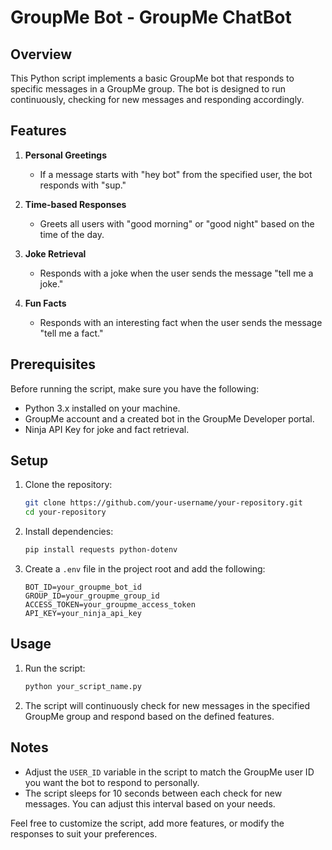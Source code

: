 # GroupMe Bot - GroupMe ChatBot

## Overview

This Python script implements a basic GroupMe bot that responds to specific messages in a GroupMe group. The bot is designed to run continuously, checking for new messages and responding accordingly.

## Features

1. **Personal Greetings**
   - If a message starts with "hey bot" from the specified user, the bot responds with "sup."

2. **Time-based Responses**
   - Greets all users with "good morning" or "good night" based on the time of the day.

3. **Joke Retrieval**
   - Responds with a joke when the user sends the message "tell me a joke."

4. **Fun Facts**
   - Responds with an interesting fact when the user sends the message "tell me a fact."

## Prerequisites

Before running the script, make sure you have the following:

- Python 3.x installed on your machine.
- GroupMe account and a created bot in the GroupMe Developer portal.
- Ninja API Key for joke and fact retrieval.

## Setup

1. Clone the repository:

    ```bash
    git clone https://github.com/your-username/your-repository.git
    cd your-repository
    ```

2. Install dependencies:

    ```bash
    pip install requests python-dotenv
    ```

3. Create a `.env` file in the project root and add the following:

    ```env
    BOT_ID=your_groupme_bot_id
    GROUP_ID=your_groupme_group_id
    ACCESS_TOKEN=your_groupme_access_token
    API_KEY=your_ninja_api_key
    ```

## Usage

1. Run the script:

    ```bash
    python your_script_name.py
    ```

2. The script will continuously check for new messages in the specified GroupMe group and respond based on the defined features.

## Notes

- Adjust the `USER_ID` variable in the script to match the GroupMe user ID you want the bot to respond to personally.
- The script sleeps for 10 seconds between each check for new messages. You can adjust this interval based on your needs.

Feel free to customize the script, add more features, or modify the responses to suit your preferences.
